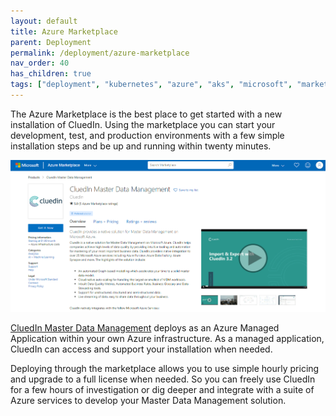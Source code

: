 ```yaml
---
layout: default
title: Azure Marketplace
parent: Deployment
permalink: /deployment/azure-marketplace
nav_order: 40
has_children: true
tags: ["deployment", "kubernetes", "azure", "aks", "microsoft", "marketplace", "azure-marketplace"]
---
```


The Azure Marketplace is the best place to get started with a new installation of CluedIn.
Using the marketplace you can start your development, test, and production environments with a few simple installation steps and be up and running within twenty minutes.

![CluedIn on the Azure Marketplace](../../assets/images/ama/marketplace.png)

[CluedIn Master Data Management] deploys as an Azure Managed Application within your own Azure infrastructure. As a managed application, CluedIn can access and support your installation when needed.

Deploying through the marketplace allows you to use simple hourly pricing and upgrade to a full license when needed. So you can freely use CluedIn for a few hours of investigation or dig deeper
and integrate with a suite of Azure services to develop your Master Data Management solution.

[CluedIn Master Data Management]: https://azuremarketplace.microsoft.com/en-gb/marketplace/apps/cluedin.azurecluedin?tab=Overview
[Master Data Management]: https://docs.microsoft.com/en-us/azure/architecture/reference-architectures/data/cluedin